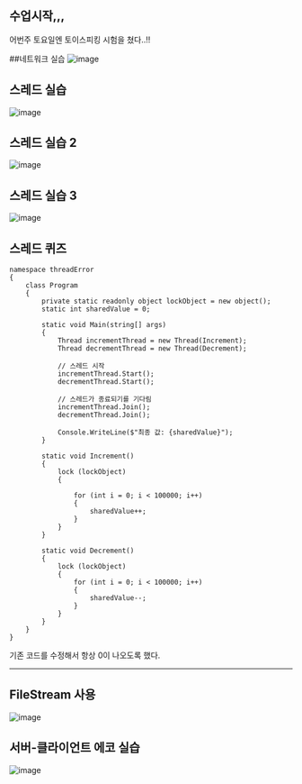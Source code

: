## 수업시작,,,
어번주 토요일엔 토이스피킹 시험을 쳤다..!!

##네트워크 실습
![image](https://github.com/user-attachments/assets/9053efbe-fc61-4f48-b011-0b173b1c3a5a)


## 스레드 실습
![image](https://github.com/user-attachments/assets/a0541d8b-26ab-4cea-95d1-5348447cf653)



## 스레드 실습 2
![image](https://github.com/user-attachments/assets/abcd3362-d920-404e-b2b2-aa02c90b5f18)



## 스레드 실습 3
![image](https://github.com/user-attachments/assets/b9ffd731-feff-44ae-9ac0-087214f8f252)



## 스레드 퀴즈
```
namespace threadError
{
    class Program
    {
        private static readonly object lockObject = new object();
        static int sharedValue = 0;

        static void Main(string[] args)
        {
            Thread incrementThread = new Thread(Increment);
            Thread decrementThread = new Thread(Decrement);

            // 스레드 시작
            incrementThread.Start();
            decrementThread.Start();

            // 스레드가 종료되기를 기다림
            incrementThread.Join();
            decrementThread.Join();

            Console.WriteLine($"최종 값: {sharedValue}");
        }

        static void Increment()
        {
            lock (lockObject)
            {

                for (int i = 0; i < 100000; i++)
                {
                    sharedValue++;
                }
            }
        }

        static void Decrement()
        {
            lock (lockObject)
            {
                for (int i = 0; i < 100000; i++)
                {
                    sharedValue--;
                }
            }
        }
    }
}
```
기존 코드를 수정해서 항상 0이 나오도록 했다.
***
## FileStream 사용
![image](https://github.com/user-attachments/assets/7a5df167-0ef9-4d2f-b5e8-7dbcf8100fbc)



## 서버-클라이언트 에코 실습
![image](https://github.com/user-attachments/assets/9f706444-bd16-4a9e-9df8-c7924bb5825a)



